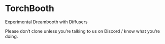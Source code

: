 # TorchBooth
 Experimental Dreambooth with Diffusers

Please don’t clone unless you’re talking to us on Discord / know what you’re doing.